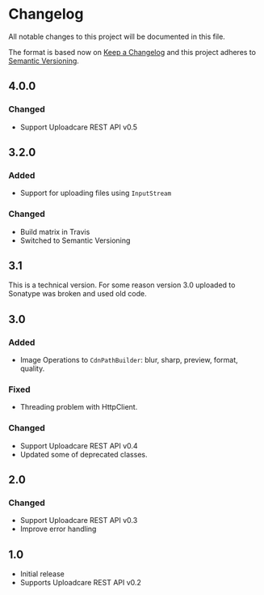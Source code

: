 # Changelog
All notable changes to this project will be documented in this file.

The format is based now on [Keep a Changelog](http://keepachangelog.com/en/1.0.0/)
and this project adheres to [Semantic Versioning](http://semver.org/spec/v2.0.0.html).

## 4.0.0

### Changed
- Support Uploadcare REST API v0.5

## 3.2.0
### Added
- Support for uploading files using `InputStream`

### Changed
- Build matrix in Travis
- Switched to Semantic Versioning

## 3.1
This is a technical version.
For some reason version 3.0 uploaded to Sonatype was broken and used old code.


## 3.0
### Added
- Image Operations to `CdnPathBuilder`: blur, sharp, preview, format, quality.

### Fixed
- Threading problem with HttpClient.

### Changed
- Support Uploadcare REST API v0.4
- Updated some of deprecated classes.


## 2.0
### Changed
- Support Uploadcare REST API v0.3
- Improve error handling

## 1.0
- Initial release
- Supports Uploadcare REST API v0.2
